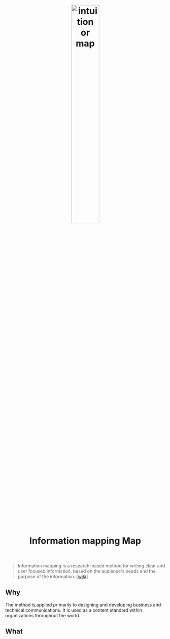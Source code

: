 <h1 align="center">
<br>
	<a href="https://www.wikiwand.com/en/Information_mapping">
  <img src="https://i.imgur.com/zUEaaKJ.png" alt="intuition or map" width=42%">
  </a>
  <br><br>
Information mapping Map
  <br><br>
</h1>

> Information mapping is a research-based method for writing clear and user focused information, based on the audience's needs and the purpose of the information.  [[wiki](https://www.wikiwand.com/en/Information_mapping)]

## Why 

The method is applied primarily to designing and developing business and technical communications. It is used as a content standard within organizations throughout the world.


## What 


